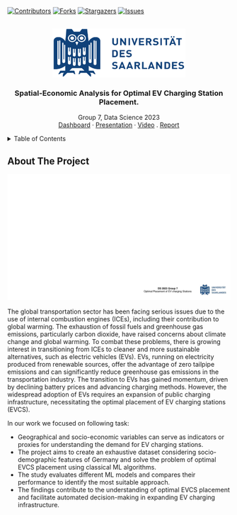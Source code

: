 [![Contributors][contributors-shield]][contributors-url]
[![Forks][forks-shield]][forks-url]
[![Stargazers][stars-shield]][stars-url]
[![Issues][issues-shield]][issues-url]
<!-- [![MIT License][license-shield]][license-url] -->
<!-- [![LinkedIn][linkedin-shield]][linkedin-url] -->


<!-- PROJECT LOGO -->
<br />
<div align="center">
  <a href=https://github.com/akansh12/data-science-Optimal-EV-station-placement">
    <img src="figures/saarland-log.png" alt="Logo" width="300" height="110">
  </a>

  <h3 align="center">Spatial-Economic Analysis for Optimal EV Charging Station Placement.</h3>

  <p align="center">
    Group 7, Data Science 2023
    <br />
    <a href="https://github.com/akansh12/data-science-Optimal-EV-station-placement">Dashboard</a>
    ·
    <a href="https://github.com/akansh12/data-science-Optimal-EV-station-placement">Presentation</a>
    ·
    <a href="https://github.com/akansh12/data-science-Optimal-EV-station-placement">Video</a>
    .
    <a href="https://github.com/akansh12/data-science-Optimal-EV-station-placement">Report</a>
  </p>
</div>

<!-- TABLE OF CONTENTS -->
<details>
  <summary>Table of Contents</summary>
  <ol>
    <li>
      <a href="#about-the-project">About The Project</a>
      <ul>
        <li><a href="#built-with">Built With</a></li>
      </ul>
    </li>
    <li>
      <a href="#getting-started">Getting Started</a>
      <ul>
        <li><a href="#prerequisites">Prerequisites</a></li>
        <li><a href="#installation">Installation</a></li>
      </ul>
    </li>
    <li><a href="#usage">Usage</a></li>
    <li><a href="#roadmap">Roadmap</a></li>
    <li><a href="#contributing">Contributing</a></li>
    <li><a href="#license">License</a></li>
    <li><a href="#contact">Contact</a></li>
    <li><a href="#acknowledgments">Acknowledgments</a></li>
  </ol>
</details>


## About The Project

[![Optimal EV charging station placement][product-screenshot]](https://github.com/akansh12/data-science-Optimal-EV-station-placement)

The global transportation sector has been facing serious issues due to the use of internal combustion engines (ICEs), including their contribution to global warming. The exhaustion of fossil fuels and greenhouse gas emissions, particularly carbon dioxide, have raised concerns about climate change and global warming. To combat these problems, there is growing interest in transitioning from ICEs to cleaner and more sustainable alternatives, such as electric vehicles (EVs). EVs, running on electricity produced from renewable sources, offer the advantage of zero tailpipe emissions and can significantly reduce greenhouse gas emissions in the transportation industry. The transition to EVs has gained momentum, driven by declining battery prices and advancing charging methods. However, the widespread adoption of EVs requires an expansion of public charging infrastructure, necessitating the optimal placement of EV charging stations (EVCS).

In our work we focused on following task:
* Geographical and socio-economic variables can serve as indicators or proxies for understanding the demand for EV charging stations.
* The project aims to create an exhaustive dataset considering socio-demographic features of Germany and solve the problem of optimal EVCS placement using classical ML algorithms.
* The study evaluates different ML models and compares their performance to identify the most suitable approach.
* The findings contribute to the understanding of optimal EVCS placement and facilitate automated decision-making in expanding EV charging infrastructure.























<!-- MARKDOWN LINKS & IMAGES -->
<!-- https://www.markdownguide.org/basic-syntax/#reference-style-links -->
[contributors-shield]: https://img.shields.io/github/contributors/akansh12/data-science-Optimal-EV-station-placement
[contributors-url]: https://github.com/akansh12/data-science-Optimal-EV-station-placement/graphs/contributors

[forks-shield]: https://img.shields.io/github/forks/akansh12/data-science-Optimal-EV-station-placement
[forks-url]: https://github.com/akansh12/data-science-Optimal-EV-station-placement/forks

[stars-shield]: https://img.shields.io/github/stars/akansh12/data-science-Optimal-EV-station-placement
[stars-url]: https://github.com/akansh12/data-science-Optimal-EV-station-placement/stargazers

[issues-shield]: https://img.shields.io/github/issues/akansh12/data-science-Optimal-EV-station-placement
[issues-url]: https://github.com/akansh12/data-science-Optimal-EV-station-placement/issues

<!-- [license-shield]: https://img.shields.io/github/license/othneildrew/Best-README-Template.svg?style=for-the-badge
[license-url]: https://github.com/othneildrew/Best-README-Template/blob/master/LICENSE.txt

[linkedin-shield]: https://img.shields.io/badge/-LinkedIn-black.svg?style=for-the-badge&logo=linkedin&colorB=555
[linkedin-url]: https://linkedin.com/in/othneildrew -->

[product-screenshot]: figures/overview.gif
[Next.js]: https://img.shields.io/badge/next.js-000000?style=for-the-badge&logo=nextdotjs&logoColor=white
[Next-url]: https://nextjs.org/
[React.js]: https://img.shields.io/badge/React-20232A?style=for-the-badge&logo=react&logoColor=61DAFB
[React-url]: https://reactjs.org/
[Vue.js]: https://img.shields.io/badge/Vue.js-35495E?style=for-the-badge&logo=vuedotjs&logoColor=4FC08D
[Vue-url]: https://vuejs.org/
[Angular.io]: https://img.shields.io/badge/Angular-DD0031?style=for-the-badge&logo=angular&logoColor=white
[Angular-url]: https://angular.io/
[Svelte.dev]: https://img.shields.io/badge/Svelte-4A4A55?style=for-the-badge&logo=svelte&logoColor=FF3E00
[Svelte-url]: https://svelte.dev/
[Laravel.com]: https://img.shields.io/badge/Laravel-FF2D20?style=for-the-badge&logo=laravel&logoColor=white
[Laravel-url]: https://laravel.com
[Bootstrap.com]: https://img.shields.io/badge/Bootstrap-563D7C?style=for-the-badge&logo=bootstrap&logoColor=white
[Bootstrap-url]: https://getbootstrap.com
[JQuery.com]: https://img.shields.io/badge/jQuery-0769AD?style=for-the-badge&logo=jquery&logoColor=white
[JQuery-url]: https://jquery.com 
